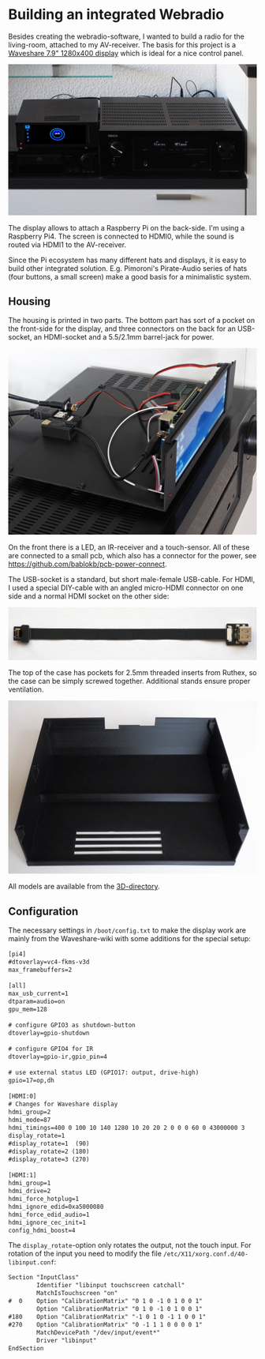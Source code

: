 Building an integrated Webradio
===============================

Besides creating the webradio-software, I wanted to build a radio
for the living-room, attached to my AV-receiver. The basis for this
project is a
[Waveshare 7.9" 1280x400 display](https://www.waveshare.com/wiki/7.9inch_HDMI_LCD)
which is ideal for a nice control panel.

![](case-with-display.jpg)

The display allows to attach a Raspberry Pi on the back-side. I'm using
a Raspberry Pi4. The screen is connected to HDMI0, while the sound is
routed via HDMI1 to the AV-receiver.

Since the Pi ecosystem has many different hats and displays, it is
easy to build other integrated solution. E.g. Pimoroni's Pirate-Audio
series of hats (four buttons, a small screen) make a good basis for a
minimalistic system.


Housing
-------

The housing is printed in two parts. The bottom part has sort of a pocket
on the front-side for the display, and three connectors on the back for
an USB-socket, an HDMI-socket and a 5.5/2.1mm barrel-jack for power.

![](open-case.jpg)

On the front there is a LED, an IR-receiver and a touch-sensor. All of
these are connected to a small pcb, which also has a connector for the
power, see <https://github.com/bablokb/pcb-power-connect>.

The USB-socket is a standard, but short male-female USB-cable. For HDMI, I
used a special DIY-cable with an angled micro-HDMI connector on one
side and a normal HDMI socket on the other side:

![](diy-hdmi-cable.jpg)

The top of the case has pockets for 2.5mm threaded inserts from Ruthex, 
so the case can be simply screwed together. Additional stands ensure
proper ventilation.

![](top-case.jpg)

All models are available from the [3D-directory](../3D/Readme.md).


Configuration
-------------

The necessary settings in `/boot/config.txt` to make the display work
are mainly from the Waveshare-wiki with some additions for the special setup:

    [pi4]
    #dtoverlay=vc4-fkms-v3d
    max_framebuffers=2

    [all]
    max_usb_current=1
    dtparam=audio=on
    gpu_mem=128

    # configure GPIO3 as shutdown-button
    dtoverlay=gpio-shutdown

    # configure GPIO4 for IR
    dtoverlay=gpio-ir,gpio_pin=4

    # use external status LED (GPIO17: output, drive-high)
    gpio=17=op,dh

    [HDMI:0]
    # Changes for Waveshare display
    hdmi_group=2
    hdmi_mode=87
    hdmi_timings=400 0 100 10 140 1280 10 20 20 2 0 0 0 60 0 43000000 3
    display_rotate=1
    #display_rotate=1  (90)
    #display_rotate=2 (180)
    #display_rotate=3 (270)

    [HDMI:1]
    hdmi_group=1
    hdmi_drive=2
    hdmi_force_hotplug=1
    hdmi_ignore_edid=0xa5000080
    hdmi_force_edid_audio=1
    hdmi_ignore_cec_init=1
    config_hdmi_boost=4

The `display_rotate`-option only rotates the output, not the touch
input. For rotation of the input you need to modify the file
`/etc/X11/xorg.conf.d/40-libinput.conf`:

    Section "InputClass"
            Identifier "libinput touchscreen catchall"
            MatchIsTouchscreen "on"
    #  0    Option "CalibrationMatrix" "0 1 0 -1 0 1 0 0 1"
            Option "CalibrationMatrix" "0 1 0 -1 0 1 0 0 1"
    #180    Option "CalibrationMatrix" "-1 0 1 0 -1 1 0 0 1"
    #270    Option "CalibrationMatrix" "0 -1 1 1 0 0 0 0 1"
            MatchDevicePath "/dev/input/event*"
            Driver "libinput"
    EndSection


